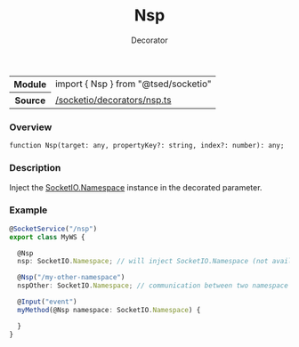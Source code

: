 
<header class="symbol-info-header"><h1 id="nsp">Nsp</h1><label class="symbol-info-type-label decorator">Decorator</label></header>
<!-- summary -->
<section class="symbol-info"><table class="is-full-width"><tbody><tr><th>Module</th><td><div class="lang-typescript"><span class="token keyword">import</span> { Nsp }&nbsp;<span class="token keyword">from</span>&nbsp;<span class="token string">"@tsed/socketio"</span></div></td></tr><tr><th>Source</th><td><a href="https://github.com/Romakita/ts-express-decorators/blob/v4.17.1/src//socketio/decorators/nsp.ts#L0-L0">/socketio/decorators/nsp.ts</a></td></tr></tbody></table></section>
<!-- overview -->


### Overview


<pre><code class="typescript-lang ">function <span class="token function">Nsp</span><span class="token punctuation">(</span>target<span class="token punctuation">:</span> <span class="token keyword">any</span><span class="token punctuation">,</span> propertyKey?<span class="token punctuation">:</span> <span class="token keyword">string</span><span class="token punctuation">,</span> index?<span class="token punctuation">:</span> <span class="token keyword">number</span><span class="token punctuation">)</span><span class="token punctuation">:</span> <span class="token keyword">any</span><span class="token punctuation">;</span></code></pre>


<!-- Parameters -->

<!-- Description -->


### Description

Inject the [SocketIO.Namespace](https://socket.io/docs/rooms-and-namespaces/#namespaces) instance in the decorated parameter.

### Example

```typescript
@SocketService("/nsp")
export class MyWS {

  @Nsp
  nsp: SocketIO.Namespace; // will inject SocketIO.Namespace (not available on constructor)

  @Nsp("/my-other-namespace")
  nspOther: SocketIO.Namespace; // communication between two namespace

  @Input("event")
  myMethod(@Nsp namespace: SocketIO.Namespace) {

  }
}
```

<!-- Members -->

